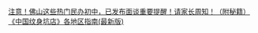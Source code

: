   
[注意！佛山这些热门民办初中，已发布面谈重要提醒！请家长周知！（附秘籍）](http://www.dianyue.me/archives/691/vdi5dtaon0mmuvt4/)  
[《中国纹身坑店》各地区指南(最新版)](http://www.dianyue.me/archives/275/ryqqiuui245fte80/)